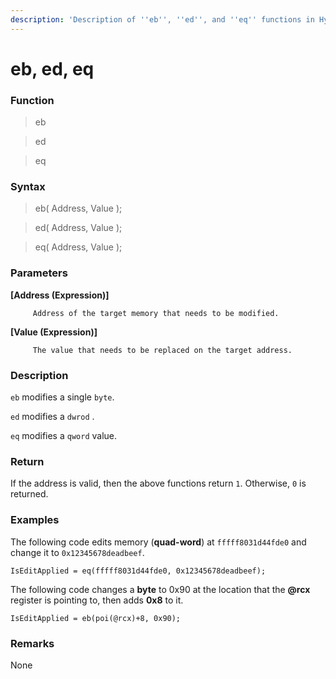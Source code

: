 ```yaml
---
description: 'Description of ''eb'', ''ed'', and ''eq'' functions in HyperDbg Scripts'
---
```


# eb, ed, eq

### Function

> eb

> ed

> eq

### Syntax

> eb\( Address, Value \);

> ed\( Address, Value \);

> eq\( Address, Value \);

### Parameters

**\[Address \(Expression\)\]**

         Address of the target memory that needs to be modified.

**\[Value \(Expression\)\]**

         The value that needs to be replaced on the target address.

### Description

`eb` modifies a single `byte`.

`ed` modifies a `dwrod` .

`eq` modifies a `qword` value.

### Return

If the address is valid, then the above functions return `1`. Otherwise, `0` is returned.

### Examples

The following code edits memory \(**quad-word**\) at `fffff8031d44fde0` and change it to `0x12345678deadbeef`.

`IsEditApplied = eq(fffff8031d44fde0, 0x12345678deadbeef);`

The following code changes a **byte** to 0x90 at the location that the **@rcx** register is pointing to, then adds **0x8** to it.

`IsEditApplied = eb(poi(@rcx)+8, 0x90);`

### **Remarks**

None

